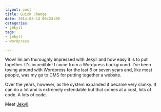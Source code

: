 ```yaml
---
layout: post
title: Quick Change
date: 2014-08-13 00:23:00
categories:
- jekyll
tags:
- jekyll
- wordpress

---
```


Wow!  Im am thuroughly impressed with Jekyll and how easy it is to put together.  It's incredible!  I come from a Wordpress background.  I've been toying around with Wordpress for the last 6 or seven years and, like most people, was my go to CMS for putting together a website.  

Over the years, however, as the system expanded it became very clunky.  It can do a lot and is extremely extendable but that comes at a cost, lots of code.  A lots of code.

Meet [Jekyll](http://jekyllrb.com/).
